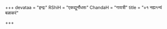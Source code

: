 +++
devataa = "इन्द्रः"
RShiH = "एकद्यूर्नौधसः"
ChandaH = "गायत्री"
title = "०१ नह्य१न्यं बळाकरं"

+++

